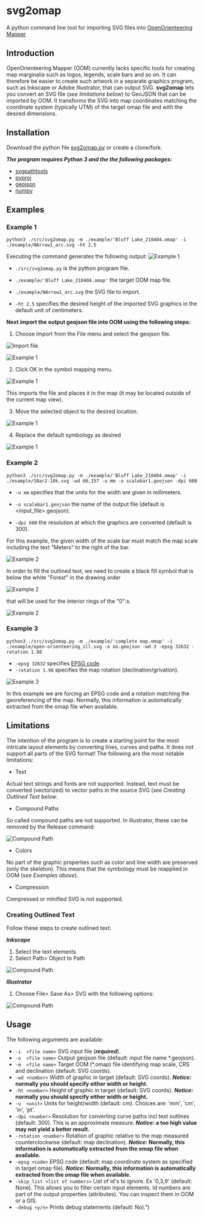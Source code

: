# svg2omap
A python command line tool for importing SVG files into [OpenOrienteering Mapper](https://www.openorienteering.org/)

## Introduction
OpenOrienteering Mapper (OOM) currently lacks specific tools for creating map marginalia such as logos, legends, scale bars and so on. It can therefore be easier to create such artwork in a separate graphics program, such as Inkscape or Adobe Illustrator, that can output SVG.
**svg2omap** lets you convert an SVG file (*see limitations below*) to GeoJSON that can be imported by OOM. It transforms the SVG into map coordinates matching the coordinate system (typically UTM) of the target omap file and with the desired dimensions.

## Installation
Download the python file [svg2omap.py](./src/svg2omap.py) or create a clone/fork.

***The program requires Python 3 and the the following packages:***
- [svgpathtools](https://pypi.org/project/svgpathtools/)
- [pyproj](https://pypi.org/project/pyproj/)
- [geojson](https://pypi.org/project/geojson/)
- [numpy](https://pypi.org/project/numpy/)

## Examples
### Example 1
`python3 ./src/svg2omap.py -m ./example/'Bluff Lake_210404.omap' -i ./example/NArrow1_arc.svg -ht 2.5`

Executing the command generates the following output:
![Example 1](./doc/Screen%20Shot%20Command-Ex1.png)

- `./src/svg2omap.py` is the python program file.

- `./example/'Bluff Lake_210404.omap'` the target OOM map file.

- `./example/NArrow1_arc.svg` the SVG file to import.

- `-ht 2.5` specifies the desired height of the imported SVG graphics in the default unit of centimeters.


__Next import the output geojson file into OOM using the following steps:__

1. Choose Import from the File menu and select the geojson file.

![Import file](./doc/Screen%20Shot%20Import1.png)

![Example 1](./doc/Screen%20Shot%20Import_file.png)

2. Click OK in the symbol mapping menu. 

![Example 1](./doc/Screen%20Shot%20Import_symbol.png)

This imports the file and places it in the map (it may be located outside of the current map view).

3. Move the selected object to the desired location.

![Example 1](./doc/Screen%20Shot%20Import_place.png)

4. Replace the default symbology as desired

![Example 1](./doc/Screen%20Shot%20Import_replace_symbol.png)


### Example 2
`python3 ./src/svg2omap.py -m ./example/'Bluff Lake_210404.omap' -i ./example/SBar2-10k.svg -wd 60.157 -u mm -o scalebar1.geojson -dpi 600`

- `-u mm` specifies that the units for the width are given in millimeters.

- `-o scalebar1.geojson` the name of the output file (default is <input_file>.geojson).

- `-dpi 600` the resolution at which the graphics are converted (default is 300).

For this example, the given width of the scale bar must match the map scale including the text "Meters" to the right of the bar.

![Example 2](./doc/Screen%20Shot%20Illu_size_sbar2.png)

In order to fill the outlined text, we need to create a black fill symbol that is below the white "Forest" in the drawing order

![Example 2](./doc/Screen%20Shot%20Import_text-fill.png)

that will be used for the interior rings of the "0":s.

![Example 2](./doc/Screen%20Shot%20Import_fill_text_interior.png)


### Example 3
`python3 ./src/svg2omap.py -m ./example/'complete map.omap' -i ./example/open-orienteering_ill.svg -o oo.geojson -wd 3 -epsg 32632 -rotation 1.98`

- `-epsg 32632` specifies [EPSG code](https://epsg.io/).
- `-rotation 1.98` specifies the map rotation (declination/grivation).

![Example 3](./doc/Screen%20Shot%20Import_oo-logo.png)

In this example we are forcing an EPSG code and a rotation matching the georeferencing of the map. Normally, this information is automatically extracted from the omap file when available.


## Limitations

The intention of the program is to create a starting point for the most intricate layout elements by converting lines, curves and paths. It does not support all parts of the SVG format! The following are the most notable limitations:

- Text

Actual text strings and fonts are not supported. Instead, text must be converted (vectorized) to vector paths in the source SVG (*see Creating Outlined Text below*.

- Compound Paths

So called compound paths are not supported. In illustrator, these can be removed by the Release command:

![Compound Path](./doc/Screen%20Shot%20Illustrator%20Release%20CPath.png)

- Colors

No part of the graphic properties such as color and line width are preserved (only the skeleton). This means that the symbology must be reapplied in OOM (*see Examples above*).

- Compression

Compressed or minified SVG is not supported.

### Creating Outlined Text

Follow these steps to create outlined text:

***Inkscape***

1. Select the text elements
2. Select Path> Object to Path

![Compound Path](./doc/Screen%20Shot%20Inkscape_Outline-Text.png)

***Illustrator***

1. Choose File> Save As> SVG with the following options:

![Compound Path](./doc/Screen%20Shot%20Illustrator_SaveAs-SVG.png)

## Usage

The following arguments are available:
+ `-i  <file name>` SVG input file (***required***).
+ `-o  <file name>` Output geojson file (default: input file name *.geojson).
+ `-m  <file name>` Target OOM (*.omap) file identifying map scale, CRS and declination (default: SVG coords).
+ `-wd <number>` Width of graphic in target (default: SVG coords). **_Notice:_ normally you should specify either width or height.**
+ `-ht <number>` Height of graphic in target (default: SVG coords). **_Notice:_ normally you should specify either width or height.**
+ `-u  <unit>` Units for height/width (default: cm). Choices are: 'mm', 'cm', 'in', 'pt'.
+ `-dpi <number>` Resolution for converting curve paths incl text outlines (default: 300). This is an approximate measure. **_Notice:_ a too high value may not yield a better result.**
+ `-rotation <number>` Rotation of graphic relative to the map measured counterclockwise (default: map declination). **_Notice:_ Normally, this information is automatically extracted from the omap file when available.**
+ `-epsg <code>` EPSG code (default: map coordinate system as specified in target omap file). **_Notice:_ Normally, this information is automatically extracted from the omap file when available.**
+ `-skip_list <list of numbers>` List of id's to ignore. Ex '0,3,9' (default: None). This allows you to filter certain input elements. Id numbers are part of the output properties (attributes). You can inspect them in OOM or a GIS.
+ `-debug <y/n>` Prints debug statements (default: No).")

